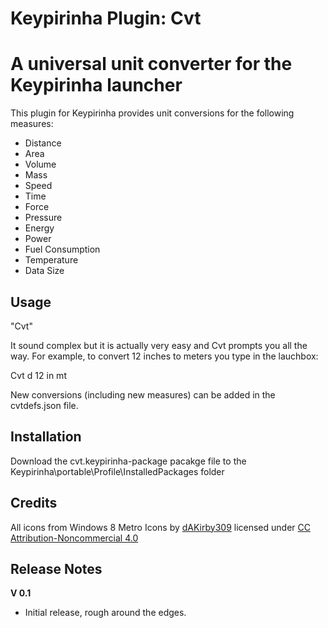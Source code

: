 Keypirinha Plugin: Cvt
=========
# A universal unit converter for the Keypirinha launcher

This plugin for Keypirinha provides unit conversions for the following measures:

* Distance
* Area
* Volume
* Mass
* Speed
* Time
* Force
* Pressure
* Energy
* Power
* Fuel Consumption
* Temperature
* Data Size

## Usage ##

"Cvt" <measure> <tab> <number> <space> <from-unit-optional> <to-unit-optional>

It sound complex but it is actually very easy and Cvt prompts you all the way. For example, to convert 12 inches to meters you type in the lauchbox:

Cvt <space> d <tab> 12 in mt <enter>

New conversions (including new measures) can be added in the cvtdefs.json file.

## Installation ##

Download the cvt.keypirinha-package pacakge file to the Keypirinha\portable\Profile\InstalledPackages folder

## Credits ##

All icons from Windows 8 Metro Icons by [dAKirby309](http://dakirby309.deviantart.com/gallery/#/d4n4w3q) licensed under [CC Attribution-Noncommercial 4.0](https://creativecommons.org/licenses/by-nc/4.0/)

## Release Notes ##

**V 0.1**
- Initial release, rough around the edges.
